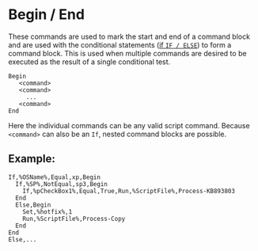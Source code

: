 # Begin / End #
These commands are used to mark the start and end of a command block and are used with the conditional statements ([if `IF / ELSE`](.md)) to form a command block.  This is used when multiple commands are desired to be executed as the result of a single conditional test.
```
Begin
   <command>
   <command>
     ...
   <command>
End
```
Here the individual commands can be any valid script command.
Because `<command>` can also be an `If`, nested command blocks are possible.

## Example: ##
```
If,%OSName%,Equal,xp,Begin
  If,%SP%,NotEqual,sp3,Begin
    If,%pCheckBox1%,Equal,True,Run,%ScriptFile%,Process-KB893803
  End
  Else,Begin
    Set,%hotfix%,1
    Run,%ScriptFile%,Process-Copy
  End
End
Else,...
```
